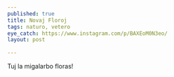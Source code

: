 ```yaml
---
published: true
title: Novaj Floroj
tags: naturo, vetero
eye_catch: https://www.instagram.com/p/BAXEoM0N3eo/
layout: post 
---
```

Tuj la migalarbo floras!